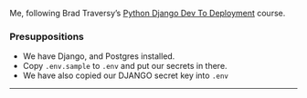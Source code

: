 Me, following Brad Traversy’s [Python Django Dev To Deployment](https://www.udemy.com/course/python-django-dev-to-deployment/) course.

### Presuppositions  

- We have Django, and Postgres installed.
- Copy `.env.sample` to `.env` and put our secrets in there.
- We have also copied our DJANGO secret key into `.env`


---  
